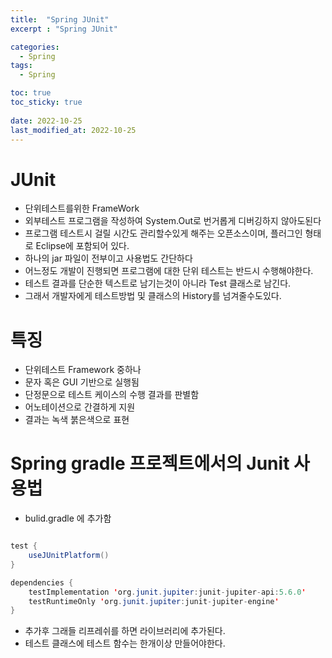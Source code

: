```yaml
---
title:  "Spring JUnit"
excerpt : "Spring JUnit"

categories:
  - Spring
tags:
  - Spring

toc: true
toc_sticky: true
 
date: 2022-10-25
last_modified_at: 2022-10-25
---
```



# JUnit 
- 단위테스트를위한 FrameWork
- 외부테스트 프로그램을 작성하여 System.Out로 번거롭게 디버깅하지 않아도된다
- 프로그램 테스트시 걸릴 시간도 관리할수있게 해주는 오픈소스이며, 플러그인 형태로 Eclipse에 포함되어 있다.
- 하나의 jar 파일이 전부이고 사용법도 간단하다
- 어느정도 개발이 진행되면 프로그램에 대한 단위 테스트는 반드시 수행해야한다.
- 테스트 결과를 단순한 텍스트로 남기는것이 아니라 Test 클래스로 남긴다.
- 그래서 개발자에게 테스트방법 및 클래스의 History를 넘겨줄수도있다.

# 특징
- 단위테스트 Framework 중하나
- 문자 혹은 GUI 기반으로 실행됨
- 단정문으로 테스트 케이스의 수행 결과를 판별함
- 어노테이션으로 간결하게 지원
- 결과는 녹색 붉은색으로 표현


# Spring gradle 프로젝트에서의 Junit 사용법

- bulid.gradle 에 추가함

```java

test {
    useJUnitPlatform()
}

dependencies {
    testImplementation 'org.junit.jupiter:junit-jupiter-api:5.6.0'
    testRuntimeOnly 'org.junit.jupiter:junit-jupiter-engine'
}

```

- 추가후 그래들 리프레쉬를 하면 라이브러리에 추가된다.
- 테스트 클래스에 테스트 함수는 한개이상 만들어야한다.



